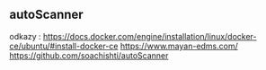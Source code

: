 ## autoScanner
odkazy : 
https://docs.docker.com/engine/installation/linux/docker-ce/ubuntu/#install-docker-ce
https://www.mayan-edms.com/
https://github.com/soachishti/autoScanner
